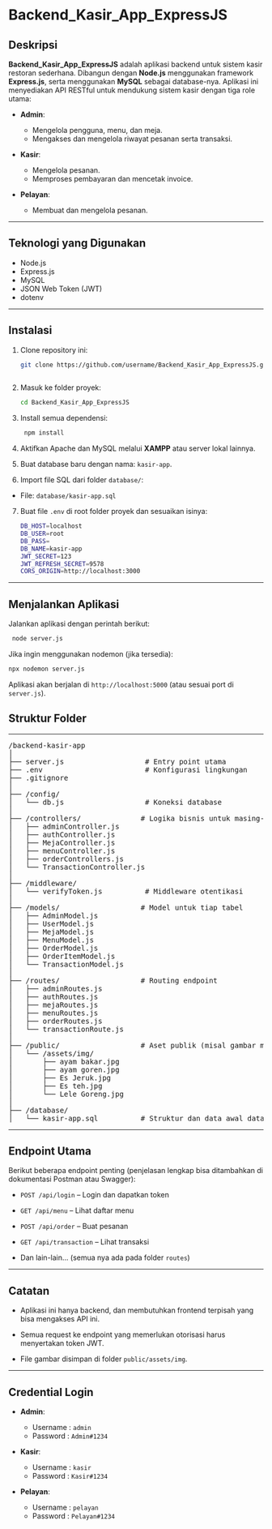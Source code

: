 # Backend_Kasir_App_ExpressJS

## Deskripsi

**Backend_Kasir_App_ExpressJS** adalah aplikasi backend untuk sistem kasir restoran sederhana. Dibangun dengan **Node.js** menggunakan framework **Express.js**, serta menggunakan **MySQL** sebagai database-nya. Aplikasi ini menyediakan API RESTful untuk mendukung sistem kasir dengan tiga role utama:

- **Admin**:
  - Mengelola pengguna, menu, dan meja.
  - Mengakses dan mengelola riwayat pesanan serta transaksi.

- **Kasir**:
  - Mengelola pesanan.
  - Memproses pembayaran dan mencetak invoice.

- **Pelayan**:
  - Membuat dan mengelola pesanan.

---

## Teknologi yang Digunakan

- Node.js
- Express.js
- MySQL
- JSON Web Token (JWT)
- dotenv

---

## Instalasi

1. Clone repository ini:

   ```bash
   git clone https://github.com/username/Backend_Kasir_App_ExpressJS.git
  

2. Masuk ke folder proyek:

   ```bash
   cd Backend_Kasir_App_ExpressJS

3. Install semua dependensi:

   ```bash
    npm install

4. Aktifkan Apache dan MySQL melalui **XAMPP** atau server lokal lainnya.

5. Buat database baru dengan nama: `kasir-app`.

6. Import file SQL dari folder `database/`:

  - File: `database/kasir-app.sql`

7. Buat file `.env` di root folder proyek dan sesuaikan isinya:
   ```bash
   DB_HOST=localhost
   DB_USER=root
   DB_PASS=
   DB_NAME=kasir-app
   JWT_SECRET=123
   JWT_REFRESH_SECRET=9578
   CORS_ORIGIN=http://localhost:3000

---

## Menjalankan Aplikasi
Jalankan aplikasi dengan perintah berikut:

  ```bash
   node server.js
  ```

Jika ingin menggunakan nodemon (jika tersedia):

  ```bash
  npx nodemon server.js
```

Aplikasi akan berjalan di `http://localhost:5000` (atau sesuai port di `server.js`).

## Struktur Folder

---
<pre>
/backend-kasir-app
│
├── server.js                   # Entry point utama
├── .env                        # Konfigurasi lingkungan
├── .gitignore
│
├── /config/
│   └── db.js                   # Koneksi database
│
├── /controllers/              # Logika bisnis untuk masing-masing fitur
│   ├── adminController.js
│   ├── authController.js
│   ├── MejaController.js
│   ├── menuController.js
│   ├── orderControllers.js
│   └── TransactionController.js
│
├── /middleware/
│   └── verifyToken.js          # Middleware otentikasi
│
├── /models/                   # Model untuk tiap tabel
│   ├── AdminModel.js
│   ├── UserModel.js
│   ├── MejaModel.js
│   ├── MenuModel.js
│   ├── OrderModel.js
│   ├── OrderItemModel.js
│   └── TransactionModel.js
│
├── /routes/                   # Routing endpoint
│   ├── adminRoutes.js
│   ├── authRoutes.js
│   ├── mejaRoutes.js
│   ├── menuRoutes.js
│   ├── orderRoutes.js
│   └── transactionRoute.js
│
├── /public/                   # Aset publik (misal gambar menu)
│   └── /assets/img/
│       ├── ayam bakar.jpg
│       ├── ayam goren.jpg
│       ├── Es Jeruk.jpg
│       ├── Es teh.jpg
│       └── Lele Goreng.jpg
│
├── /database/
│   └── kasir-app.sql          # Struktur dan data awal database
</pre>
---

## Endpoint Utama
Berikut beberapa endpoint penting (penjelasan lengkap bisa ditambahkan di dokumentasi Postman atau Swagger):

- `POST /api/login` – Login dan dapatkan token

- `GET /api/menu` – Lihat daftar menu

- `POST /api/order` – Buat pesanan

- `GET /api/transaction` – Lihat transaksi

- Dan lain-lain... (semua nya ada pada folder `routes`)

---

## Catatan
- Aplikasi ini hanya backend, dan membutuhkan frontend terpisah yang bisa mengakses API ini.

- Semua request ke endpoint yang memerlukan otorisasi harus menyertakan token JWT.

- File gambar disimpan di folder `public/assets/img`.

--- 
## Credential Login
- **Admin**:
  - Username : `admin`
  - Password : `Admin#1234`

- **Kasir**:
  - Username : `kasir`
  - Password : `Kasir#1234`

- **Pelayan**:
  - Username : `pelayan`
  - Password : `Pelayan#1234`







